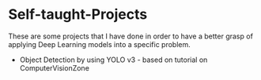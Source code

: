 # Self-taught-Projects
These are some projects that I have done in order to have a better grasp of applying Deep Learning models into a specific problem.
- Object Detection by using YOLO v3 - based on tutorial on ComputerVisionZone
